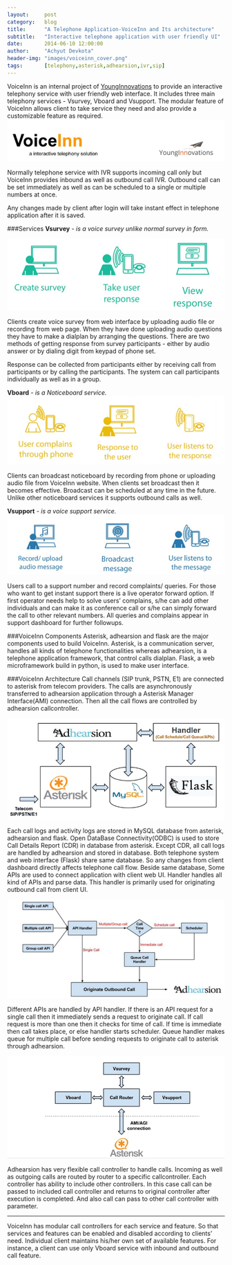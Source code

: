 ```yaml
---
layout:     post
category: 	blog
title:      "A Telephone Application-VoiceInn and Its architecture"
subtitle:   "Interactive telephone application with user friendly UI"
date:       2014-06-10 12:00:00
author:     "Achyut Devkota"
header-img: "images/voiceinn_cover.png"
tags:		[telephony,asterisk,adhearsion,ivr,sip]
---
```


VoiceInn is an internal project of [YoungInnovations](http://www.younginnovations.com.np/) to provide an interactive telephony service with user friendly web interface. It includes three main telephony services - Vsurvey, Vboard and Vsupport. The modular feature of VoiceInn allows client to take service they need and also provide a customizable feature as required.
![voiceinn logo](/images/voiceinn/voiceinn.jpg)

Normally telephone service with IVR supports incoming call only but VoiceInn provides inbound as well as outbound call IVR. Outbound call can be set immediately as well as can be scheduled to a single or multiple numbers at once. 
<!--more-->
Any changes made by client after login  will take instant effect in telephone application after it is saved.

###Services
**Vsurvey** *- is a voice survey unlike normal survey in form.*

![Vsurvey service](/images/voiceinn/vsurvey.jpg)

Clients create voice survey from web interface by uploading audio file or recording from web page.  When they have done uploading audio questions they have to make a dialplan by arranging the questions. There are two methods of getting response from survey participants - either by audio answer or by dialing digit from keypad of phone set.

Response can be collected from participants either by receiving call from participants or by calling the participants. The system can call participants individually as well as in a group. 

**Vboard** *- is a Noticeboard service.*
![Vboard service](/images/voiceinn/vboard.jpg)

Clients can broadcast noticeboard by recording from phone or uploading audio file from VoiceInn website. When clients set broadcast then it becomes effective. Broadcast can be scheduled at any time in the future. Unlike other noticeboard services it supports outbound calls as well.

**Vsupport** *- is a voice support service.*
![Vsupport service](/images/voiceinn/vsupport.jpg)

Users call to a support number and record complaints/ queries. For those who want to get instant support there is a live operator forward option. If first operator needs help to solve users’ complains, s/he can add other individuals and can make it as conference call or s/he can simply forward the call to other relevant numbers. All queries and complains appear in support dashboard for further followups.

###VoiceInn Components
Asterisk, adhearsion and flask are the major components used to build VoiceInn. Asterisk, is a communication server, handles all kinds of telephone functionalities whereas  adhearsion, is a telephone application framework,  that control calls dialplan. Flask, a web microframework build in python, is used to make user interface.

###VoiceInn Architecture
Call channels (SIP trunk, PSTN, E1) are connected to asterisk from telecom providers. The calls are asynchronously transferred to adhearsion application through a Asterisk Manager Interface(AMI) connection. Then all the call flows are controlled by adhearsion callcontroller. 

![VoiceInn Architecture](/images/voiceinn/architecture.jpg)

Each call logs and activity logs are stored in MySQL database from asterisk, adhearsion and flask. Open DataBase Connectivity(ODBC) is used to store Call Details Report (CDR) in database from asterisk. Except CDR, all call logs are handled by adhearsion and stored in database. Both telephone system and web interface (Flask) share same database. So any changes from client dashboard directly affects telephone call flow. Beside same database, Some APIs are used to connect application with client web UI. Handler handles all kind of APIs and parse data. This handler is primarily used for originating outbound call from client UI. 

![Call Handler](/images/voiceinn/handler.jpg)

Different APIs are handled by API handler. If there is an API request for a single call then it immediately sends a request to originate call. If call request is more than one then it checks for time of call. If time is immediate then call takes place, or else handler starts scheduler. Queue handler makes queue for multiple call before sending requests to originate call to asterisk through adhearsion.

![Adhearsion Architecture](/images/voiceinn/adhearsion_call_controller.jpg)

Adhearsion has very flexible call controller to handle calls. Incoming as well as outgoing calls are routed by router to a specific callcontroller. Each controller has ability to include other controllers. In this case call can be passed to included call controller and returns to original controller after execution is completed. And also call can pass to other call controller with parameter. 

<script async class="speakerdeck-embed" data-id="3a9e1922f56d44bba98f0bbfdb326aff" data-ratio="1.77777777777778" src="//speakerdeck.com/assets/embed.js"></script>

***

VoiceInn has modular call controllers for each service and feature. So that services and features can be enabled and disabled according to clients’ need. Individual client maintains his/her own set of  available features. For instance, a client can use only Vboard service with inbound and outbound call feature.
